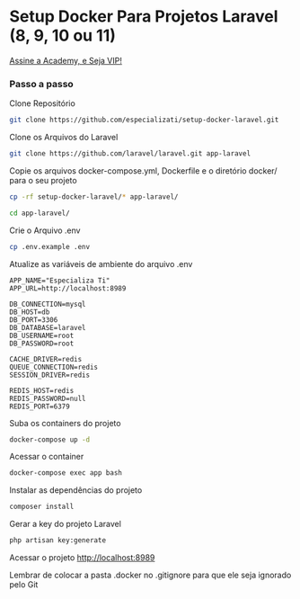 # Setup Docker Para Projetos Laravel (8, 9, 10 ou 11)

[Assine a Academy, e Seja VIP!](https://academy.especializati.com.br)

### Passo a passo

Clone Repositório

```sh
git clone https://github.com/especializati/setup-docker-laravel.git
```

Clone os Arquivos do Laravel

```sh
git clone https://github.com/laravel/laravel.git app-laravel
```

Copie os arquivos docker-compose.yml, Dockerfile e o diretório docker/ para o seu projeto

```sh
cp -rf setup-docker-laravel/* app-laravel/
```

```sh
cd app-laravel/
```

Crie o Arquivo .env

```sh
cp .env.example .env
```

Atualize as variáveis de ambiente do arquivo .env

```dosini
APP_NAME="Especializa Ti"
APP_URL=http://localhost:8989

DB_CONNECTION=mysql
DB_HOST=db
DB_PORT=3306
DB_DATABASE=laravel
DB_USERNAME=root
DB_PASSWORD=root

CACHE_DRIVER=redis
QUEUE_CONNECTION=redis
SESSION_DRIVER=redis

REDIS_HOST=redis
REDIS_PASSWORD=null
REDIS_PORT=6379
```

Suba os containers do projeto

```sh
docker-compose up -d
```

Acessar o container

```sh
docker-compose exec app bash
```

Instalar as dependências do projeto

```sh
composer install
```

Gerar a key do projeto Laravel

```sh
php artisan key:generate
```

Acessar o projeto
[http://localhost:8989](http://localhost:8989)

Lembrar de colocar a pasta .docker no .gitignore para que ele seja ignorado pelo Git
